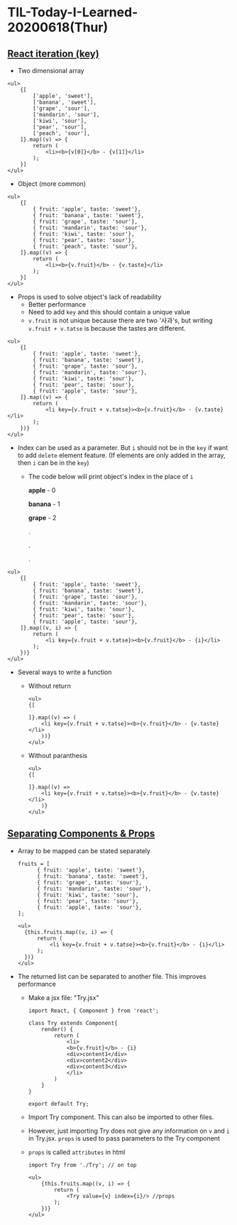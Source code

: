 # TIL-Today-I-Learned- 20200618(Thur)



## [React iteration (key)](https://www.youtube.com/watch?v=A-ydulnj8lk&list=PLcqDmjxt30RtqbStQqk-eYMK8N-1SYIFn&index=23)

- Two dimensional array

```react
<ul>
	{[
		['apple', 'sweet'],
		['banana', 'sweet'],
		['grape', 'sour'],
		['mandarin', 'sour'],
		['kiwi', 'sour'],
		['pear', 'sour'],
		['peach', 'sour'],
	]}.map((v) => {
		return (
			<li><b>{v[0]}</b> - {v[1]}</li>
		);
	}]
</ul>
```

- Object (more common)

```react
<ul>
	{[
		{ fruit: 'apple', taste: 'sweet'},
		{ fruit: 'banana', taste: 'sweet'},
		{ fruit: 'grape', taste: 'sour'},
		{ fruit: 'mandarin', taste: 'sour'},
		{ fruit: 'kiwi', taste: 'sour'},
		{ fruit: 'pear', taste: 'sour'},
		{ fruit: 'peach', taste: 'sour'},
	]}.map((v) => {
		return (
			<li><b>{v.fruit}</b> - {v.taste}</li>
		);
	}]
</ul>
```

- Props is used to solve object's lack of readability
  - Better performance
  - Need to add `key` and this should contain a unique value
  - `v.fruit` is not unique because there are two '사과's, but writing `v.fruit + v.tatse` is because the tastes are different.

```react
<ul>
	{[
		{ fruit: 'apple', taste: 'sweet'},
		{ fruit: 'banana', taste: 'sweet'},
		{ fruit: 'grape', taste: 'sour'},
		{ fruit: 'mandarin', taste: 'sour'},
		{ fruit: 'kiwi', taste: 'sour'},
		{ fruit: 'pear', taste: 'sour'},
		{ fruit: 'apple', taste: 'sour'},
	]}.map((v) => {
		return (
			<li key={v.fruit + v.tatse}><b>{v.fruit}</b> - {v.taste}</li>
		);
	})}
</ul>
```


- Index can be used as a parameter. But `i` should not be in the `key` if want to add `delete` element feature. (If elements are only added in the array, then `i` can be in the `key`)

  - The code below will print object's index in the place of `i`

    **apple** - 0

    **banana** - 1

    **grape** - 2

    .

    .

    .

```
<ul>
	{[
		{ fruit: 'apple', taste: 'sweet'},
		{ fruit: 'banana', taste: 'sweet'},
		{ fruit: 'grape', taste: 'sour'},
		{ fruit: 'mandarin', taste: 'sour'},
		{ fruit: 'kiwi', taste: 'sour'},
		{ fruit: 'pear', taste: 'sour'},
		{ fruit: 'apple', taste: 'sour'},
	]}.map((v, i) => {
		return (
			<li key={v.fruit + v.tatse}><b>{v.fruit}</b> - {i}</li>
		);
	})}
</ul>
```



- Several ways to write a function

  - Without return

    ```react
    <ul>
    {[
        
    ]}.map((v) => (
    	<li key={v.fruit + v.tatse}><b>{v.fruit}</b> - {v.taste}</li>
    	))}
    </ul>
    ```

  - Without paranthesis

    ```react
    <ul>
    {[
        
    ]}.map((v) => 
    	<li key={v.fruit + v.tatse}><b>{v.fruit}</b> - {v.taste}</li>
    	)}
    </ul>
    ```

    

## [Separating Components & Props](https://www.youtube.com/watch?v=6YZhSvRqddw&list=PLcqDmjxt30RtqbStQqk-eYMK8N-1SYIFn&index=24)

- Array to be mapped can be stated separately

  ```
  fruits = [
		{ fruit: 'apple', taste: 'sweet'},
		{ fruit: 'banana', taste: 'sweet'},
		{ fruit: 'grape', taste: 'sour'},
		{ fruit: 'mandarin', taste: 'sour'},
		{ fruit: 'kiwi', taste: 'sour'},
		{ fruit: 'pear', taste: 'sour'},
		{ fruit: 'apple', taste: 'sour'},
  ];
  
  <ul>
  	{this.fruits.map((v, i) => {
  		return (
  			<li key={v.fruit + v.tatse}><b>{v.fruit}</b> - {i}</li>
  		);
  	})}
  </ul>
  ```

  

- The returned list can be separated to another file. This improves performance

  - Make a jsx file: "Try.jsx"

    ```react
    import React, { Component } from 'react';
    
    class Try extends Component{
    	render() {
    		return (
                <li>
                <b>{v.fruit}</b> - {i}
                <div>content1</div>
                <div>content2</div>
                <div>content3</div>
                </li>
            )
    	}
    }
    
    export default Try;
    ```

    

  - Import Try component. This can also be imported to other files.

  - However, just importing Try does not give any information on `v` and `i` in Try.jsx.  `props` is used to pass parameters to the Try component

  - `props` is called `attributes` in html

    ```react
    import Try from './Try'; // on top
    
    <ul>
    	{this.fruits.map((v, i) => {
    		return (
    			<Try value={v} index={i}/> //props
    		);
    	})}
    </ul>
    ```

    

  
